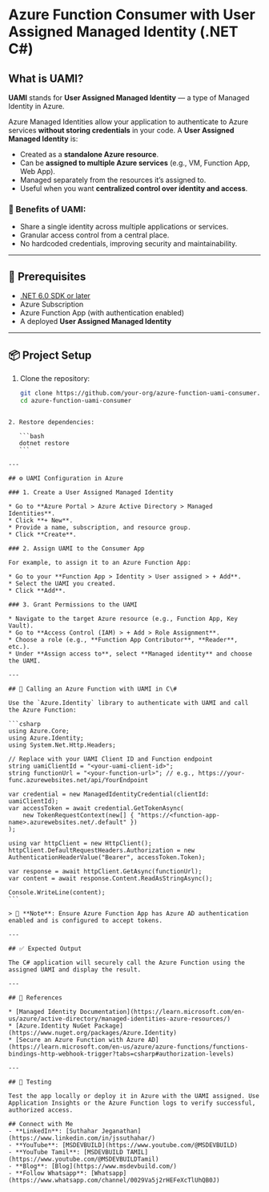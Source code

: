 
# Azure Function Consumer with User Assigned Managed Identity (.NET C#)

## What is UAMI?

**UAMI** stands for **User Assigned Managed Identity** — a type of Managed Identity in Azure.

Azure Managed Identities allow your application to authenticate to Azure services **without storing credentials** in your code. A **User Assigned Managed Identity** is:

- Created as a **standalone Azure resource**.
- Can be **assigned to multiple Azure services** (e.g., VM, Function App, Web App).
- Managed separately from the resources it’s assigned to.
- Useful when you want **centralized control over identity and access**.

### 🔑 Benefits of UAMI:
- Share a single identity across multiple applications or services.
- Granular access control from a central place.
- No hardcoded credentials, improving security and maintainability.

---

## 🔧 Prerequisites

- [.NET 6.0 SDK or later](https://dotnet.microsoft.com/en-us/download)
- Azure Subscription
- Azure Function App (with authentication enabled)
- A deployed **User Assigned Managed Identity**

---

## 📦 Project Setup

1. Clone the repository:

   ```bash
   git clone https://github.com/your-org/azure-function-uami-consumer.git
   cd azure-function-uami-consumer
````

2. Restore dependencies:

   ```bash
   dotnet restore
   ```

---

## ⚙️ UAMI Configuration in Azure

### 1. Create a User Assigned Managed Identity

* Go to **Azure Portal > Azure Active Directory > Managed Identities**.
* Click **+ New**.
* Provide a name, subscription, and resource group.
* Click **Create**.

### 2. Assign UAMI to the Consumer App

For example, to assign it to an Azure Function App:

* Go to your **Function App > Identity > User assigned > + Add**.
* Select the UAMI you created.
* Click **Add**.

### 3. Grant Permissions to the UAMI

* Navigate to the target Azure resource (e.g., Function App, Key Vault).
* Go to **Access Control (IAM) > + Add > Role Assignment**.
* Choose a role (e.g., **Function App Contributor**, **Reader**, etc.).
* Under **Assign access to**, select **Managed identity** and choose the UAMI.

---

## 🔐 Calling an Azure Function with UAMI in C\#

Use the `Azure.Identity` library to authenticate with UAMI and call the Azure Function:

```csharp
using Azure.Core;
using Azure.Identity;
using System.Net.Http.Headers;

// Replace with your UAMI Client ID and Function endpoint
string uamiClientId = "<your-uami-client-id>";
string functionUrl = "<your-function-url>"; // e.g., https://your-func.azurewebsites.net/api/YourEndpoint

var credential = new ManagedIdentityCredential(clientId: uamiClientId);
var accessToken = await credential.GetTokenAsync(
    new TokenRequestContext(new[] { "https://<function-app-name>.azurewebsites.net/.default" })
);

using var httpClient = new HttpClient();
httpClient.DefaultRequestHeaders.Authorization = new AuthenticationHeaderValue("Bearer", accessToken.Token);

var response = await httpClient.GetAsync(functionUrl);
var content = await response.Content.ReadAsStringAsync();

Console.WriteLine(content);
```

> 🔎 **Note**: Ensure Azure Function App has Azure AD authentication enabled and is configured to accept tokens.

---

## ✅ Expected Output

The C# application will securely call the Azure Function using the assigned UAMI and display the result.

---

## 📄 References

* [Managed Identity Documentation](https://learn.microsoft.com/en-us/azure/active-directory/managed-identities-azure-resources/)
* [Azure.Identity NuGet Package](https://www.nuget.org/packages/Azure.Identity)
* [Secure an Azure Function with Azure AD](https://learn.microsoft.com/en-us/azure/azure-functions/functions-bindings-http-webhook-trigger?tabs=csharp#authorization-levels)

---

## 🧪 Testing

Test the app locally or deploy it in Azure with the UAMI assigned. Use Application Insights or the Azure Function logs to verify successful, authorized access.

## Connect with Me
- **LinkedIn**: [Suthahar Jeganathan](https://www.linkedin.com/in/jssuthahar/)
- **YouTube**: [MSDEVBUILD](https://www.youtube.com/@MSDEVBUILD)
- **YouTube Tamil**: [MSDEVBUILD TAMIL](https://www.youtube.com/@MSDEVBUILDTamil)
- **Blog**: [Blog](https://www.msdevbuild.com/)
- **Follow Whatsapp**: [Whatsapp](https://www.whatsapp.com/channel/0029Va5j2rHEFeXcTlUhQB0J)
